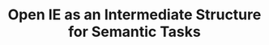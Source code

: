 ---
title: Open IE as an Intermediate Structure for Semantic Tasks  
authors: Gabriel Stanovsky, Ido Dagan, Mausam
venue: ACL 2015
base: acl15
pdf: paper.pdf
pdf-ext: NONE
bib: bib.txt
bib-ext: NONE
code: NONE
slides: NONE
poster: NONE
talk: http://techtalks.tv/talks/open-ie-as-an-intermediate-structure-for-semantic-tasks/61814/
layout: post
---